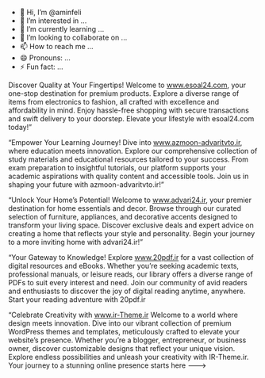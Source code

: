 - 👋 Hi, I’m @aminfeli
- 👀 I’m interested in ...
- 🌱 I’m currently learning ...
- 💞️ I’m looking to collaborate on ...
- 📫 How to reach me ...
- 😄 Pronouns: ...
- ⚡ Fun fact: ...

Discover Quality at Your Fingertips! Welcome to www.esoal24.com, your one-stop destination for premium products. Explore a diverse range of items from electronics to fashion, all crafted with excellence and affordability in mind. Enjoy hassle-free shopping with secure transactions and swift delivery to your doorstep. Elevate your lifestyle with esoal24.com today!”

“Empower Your Learning Journey! Dive into www.azmoon-advaritvto.ir, where education meets innovation. Explore our comprehensive collection of study materials and educational resources tailored to your success. From exam preparation to insightful tutorials, our platform supports your academic aspirations with quality content and accessible tools. Join us in shaping your future with azmoon-advaritvto.ir!”

“Unlock Your Home’s Potential! Welcome to www.advari24.ir, your premier destination for home essentials and decor. Browse through our curated selection of furniture, appliances, and decorative accents designed to transform your living space. Discover exclusive deals and expert advice on creating a home that reflects your style and personality. Begin your journey to a more inviting home with advari24.ir!”

“Your Gateway to Knowledge! Explore www.20pdf.ir for a vast collection of digital resources and eBooks. Whether you’re seeking academic texts, professional manuals, or leisure reads, our library offers a diverse range of PDFs to suit every interest and need. Join our community of avid readers and enthusiasts to discover the joy of digital reading anytime, anywhere. Start your reading adventure with 20pdf.ir

“Celebrate Creativity with www.ir-Theme.ir Welcome to a world where design meets innovation. Dive into our vibrant collection of premium WordPress themes and templates, meticulously crafted to elevate your website’s presence. Whether you’re a blogger, entrepreneur, or business owner, discover customizable designs that reflect your unique vision. Explore endless possibilities and unleash your creativity with IR-Theme.ir. Your journey to a stunning online presence starts here
--->

